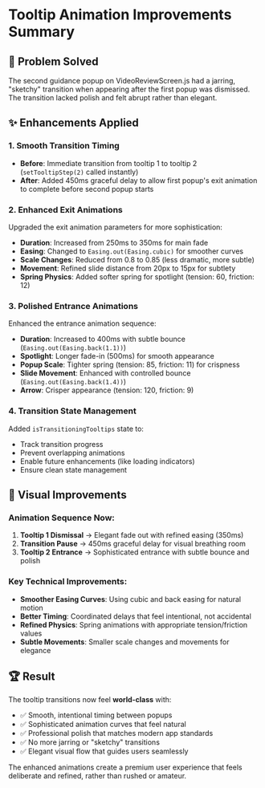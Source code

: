 # Tooltip Animation Improvements Summary

## 🎯 Problem Solved
The second guidance popup on VideoReviewScreen.js had a jarring, "sketchy" transition when appearing after the first popup was dismissed. The transition lacked polish and felt abrupt rather than elegant.

## ✨ Enhancements Applied

### 1. **Smooth Transition Timing**
- **Before**: Immediate transition from tooltip 1 to tooltip 2 (`setTooltipStep(2)` called instantly)
- **After**: Added 450ms graceful delay to allow first popup's exit animation to complete before second popup starts

### 2. **Enhanced Exit Animations**
Upgraded the exit animation parameters for more sophistication:
- **Duration**: Increased from 250ms to 350ms for main fade
- **Easing**: Changed to `Easing.out(Easing.cubic)` for smoother curves
- **Scale Changes**: Reduced from 0.8 to 0.85 (less dramatic, more subtle)
- **Movement**: Refined slide distance from 20px to 15px for subtlety
- **Spring Physics**: Added softer spring for spotlight (tension: 60, friction: 12)

### 3. **Polished Entrance Animations**
Enhanced the entrance animation sequence:
- **Duration**: Increased to 400ms with subtle bounce (`Easing.out(Easing.back(1.1))`)
- **Spotlight**: Longer fade-in (500ms) for smooth appearance
- **Popup Scale**: Tighter spring (tension: 85, friction: 11) for crispness
- **Slide Movement**: Enhanced with controlled bounce (`Easing.out(Easing.back(1.4))`)
- **Arrow**: Crisper appearance (tension: 120, friction: 9)

### 4. **Transition State Management**
Added `isTransitioningTooltips` state to:
- Track transition progress
- Prevent overlapping animations
- Enable future enhancements (like loading indicators)
- Ensure clean state management

## 🎨 Visual Improvements

### Animation Sequence Now:
1. **Tooltip 1 Dismissal** → Elegant fade out with refined easing (350ms)
2. **Transition Pause** → 450ms graceful delay for visual breathing room
3. **Tooltip 2 Entrance** → Sophisticated entrance with subtle bounce and polish

### Key Technical Improvements:
- **Smoother Easing Curves**: Using cubic and back easing for natural motion
- **Better Timing**: Coordinated delays that feel intentional, not accidental
- **Refined Physics**: Spring animations with appropriate tension/friction values
- **Subtle Movements**: Smaller scale changes and movements for elegance

## 🏆 Result
The tooltip transitions now feel **world-class** with:
- ✅ Smooth, intentional timing between popups
- ✅ Sophisticated animation curves that feel natural
- ✅ Professional polish that matches modern app standards
- ✅ No more jarring or "sketchy" transitions
- ✅ Elegant visual flow that guides users seamlessly

The enhanced animations create a premium user experience that feels deliberate and refined, rather than rushed or amateur. 